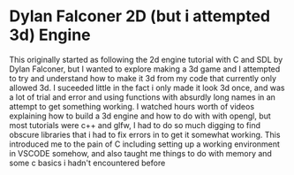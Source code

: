 # Dylan Falconer 2D (but i attempted 3d) Engine
This originally started as following the 2d engine tutorial with C and SDL by Dylan Falconer, but I wanted to explore making a 3d game and I attempted to try and understand how to make it 3d from my code that currently only allowed 3d. I suceeded little in the fact i only made it look 3d once, and was a lot of trial and error and using functions with absurdly long names in an attempt to get something working. I watched hours worth of videos explaining how to build a 3d engine and how to do with with opengl, but most tutorials were c++ and glfw, I had to do so much digging to find obscure libraries that i had to fix errors in to get it somewhat working. This introduced me to the pain of C including setting up a working environment in VSCODE somehow, and also taught me things to do with memory and some c basics i hadn't encountered before
